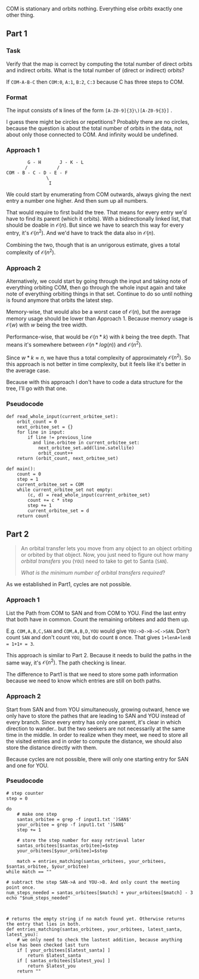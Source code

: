 COM is stationary and orbits nothing. Everything else *orbits* exactly one other thing.

## Part 1

### Task

Verify that the map is correct by computing the total number of direct orbits and indirect orbits. What is the total number of (direct or indirect) orbits?

If `COM-A-B-C` then `COM:0`, `A:1`, `B:2`, `C:3` because C has three steps to COM.

### Format

The input consists of `N` lines of the form `[A-Z0-9]{3}\)[A-Z0-9{3}]` .

I guess there might be circles or repetitions? Probably there are no circles, because the question is about the total number of orbits in the data, not about only those connected to COM. And infinity would be undefined.

### Approach 1

```
        G - H       J - K - L
       /           /
COM - B - C - D - E - F
               \
                I
```

We could start by enumerating from COM outwards, always giving the next entry a number one higher. And then sum up all numbers.

That would require to first build the tree. That means for every entry we'd have to find its parent (which it orbits). With a bidirectionally linked list, that should be doable in $\mathcal{O}(n)$. But since we have to search this way for every entry, it's $\mathcal{O}(n^2)$. And we'd have to track the data also in $\mathcal{O}(n)$.

Combining the two, though that is an unrigorous estimate, gives a total complexity of $\mathcal{O}(n^2)$.

### Approach 2

Alternatively, we could start by going through the input and taking note of everything orbiting COM, then go through the whole input again and take note of everything orbiting things in that set. Continue to do so until nothing is found anymore that orbits the latest step.

Memory-wise, that would also be a worst case of $\mathcal{O}(n)$, but the average memory usage should be lower than Approach 1. Because memory usage is $\mathcal{O}(w)$ with $w$ being the tree width.

Performance-wise, that would be $\mathcal{O}(n*k)$ with $k$ being the tree depth. That means it's somewhere between $\mathcal{O}(n*log(n))$ and $\mathcal{O}(n^2)$.

Since $w*k\approx n$, we have thus a total complexity of approximately $\mathcal{O}(n^2)$. So this approach is not better in time complexity, but it feels like it's better in the average case.

Because with this approach I don't have to code a data structure for the tree, I'll go with that one.

### Pseudocode

```
def read_whole_input(current_orbitee_set):
    orbit_count = 0
    next_orbitee_set = {}
    for line in input:
        if line != previous_line
          and line.orbitee in current_orbitee_set:
            next_orbitee_set.add(line.satellite)
            orbit_count++
    return (orbit_count, next_orbitee_set)

def main():
    count = 0
    step = 1
    current_orbitee_set = COM
    while current_orbitee_set not empty:
        (c, d) = read_whole_input(current_orbitee_set)
        count += c * step
        step += 1
        current_orbitee_set = d
    return count
```

## Part 2

> An orbital transfer lets you move from any object to an object orbiting or orbited by that object.
> Now, you just need to figure out how many *orbital transfers* you (`YOU`) need to take to get to Santa (`SAN`).
>
> *What is the minimum number of orbital transfers required*?

As we established in Part1, cycles are not possible.

### Approach 1

List the Path from COM to SAN and from COM to YOU.
Find the last entry that both have in common. Count the remaining orbitees and add them up.

E.g. `COM,A,B,C,SAN` and `COM,A,B,D,YOU` would give `YOU->D->B->C->SAN`. Don't count `SAN` and don't count `YOU`, but do count `B` once. That gives `1+lenA+lenB = 1+1+ = 3`.

This approach is similar to Part 2. Because it needs to build the paths in the same way, it's $\mathcal{O}(n^2)$. The path checking is linear.

The difference to Part1 is that we need to store some path information because we need to know which entries are still on both paths.

### Approach 2

Start from SAN and from YOU simultaneously, growing outward, hence we only have to store the pathes that are leading to SAN and YOU instead of every branch. Since every entry has only one parent, it's clear in which direction to wander.. but the two seekers are not necessarily at the same time in the middle. In order to realize when they meet, we need to store all the visited entries and in order to compute the distance, we should also store the distance directly with them.

Because cycles are not possible, there will only one starting entry for SAN and one for YOU.

### Pseudocode

```
# step counter
step = 0

do
    # make one step
    santas_orbitee = grep -f input1.txt ')SAN$'
    your_orbitee = grep -f input1.txt ')SAN$'
    step += 1

    # store the step number for easy retrieval later
    santas_orbitees[$santas_orbitee]=$step
    your_orbitees[$your_orbitee]=$step

	match = entries_matching(santas_orbitees, your_orbitees, $santas_orbitee, $your_orbitee)
while match == ""

# subtract the step SAN->A and YOU->B. And only count the meeting point once.
num_steps_needed = santas_orbitees[$match] + your_orbitees[$match] - 3
echo "$num_steps_needed"



# returns the empty string if no match found yet. Otherwise returns the entry that lies in both.
def entries_matching(santas_orbitees, your_orbitees, latest_santa, latest_you):
	# we only need to check the lastest addition, because anything else has been checked last turn
	if [ your_orbitees[$latest_santa] ]
		return $latest_santa
	if [ santas_orbitees[$latest_you] ]
		return $latest_you
	return ""
	
```

